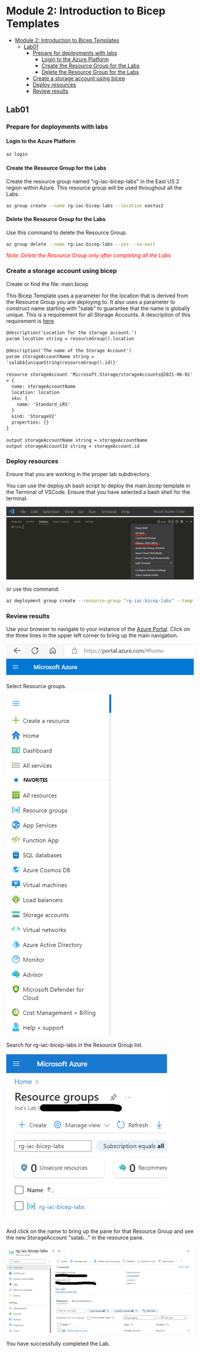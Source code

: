 # Module 2: Introduction to Bicep Templates

<!-- markdownlint-disable MD033 -->

- [Module 2: Introduction to Bicep Templates](#module-2-introduction-to-bicep-templates)
  - [Lab01](#lab01)
    - [Prepare for deployments with labs](#prepare-for-deployments-with-labs)
      - [Login to the Azure Platform](#login-to-the-azure-platform)
      - [Create the Resource Group for the Labs](#create-the-resource-group-for-the-labs)
      - [Delete the Resource Group for the Labs](#delete-the-resource-group-for-the-labs)
    - [Create a storage account using bicep](#create-a-storage-account-using-bicep)
    - [Deploy resources](#deploy-resources)
    - [Review results](#review-results)

## Lab01

### Prepare for deployments with labs

#### Login to the Azure Platform

```bash
az login
```

#### Create the Resource Group for the Labs

Create the resource group named "rg-iac-bicep-labs" in the East US 2 region within Azure. This resource group will be used throughout all the Labs.

```bash
az group create --name rg-iac-bicep-labs --location eastus2
```

#### Delete the Resource Group for the Labs

Use this command to delete the Resource Group.

```bash
az group delete --name rg-iac-bicep-labs --yes --no-wait
```

<span style="color:red">*Note: Delete the Resource Group only after completing all the Labs*

### Create a storage account using bicep

Create or find the file: main.bicep

This Bicep Template uses a parameter for the location that is derived from the Resource Group you are deploying to. It also uses a parameter to construct name starting with "salab" to guarantee that the name is globally unique.  This is a requirement for all Storage Accounts.  A description of this requirement is [here](https://learn.microsoft.com/en-us/azure/storage/common/storage-account-overview#storage-account-name)

```bicep
@description('Location for the storage account.')
param location string = resourceGroup().location

@description('The name of the Storage Account')
param storageAccountName string = 'salab${uniqueString(resourceGroup().id)}'

resource storageAccount 'Microsoft.Storage/storageAccounts@2021-06-01' = {
  name: storageAccountName
  location: location
  sku: {
    name: 'Standard_LRS'
  }
  kind: 'StorageV2'
  properties: {}
}

output storageAccountName string = storageAccountName
output storageAccountId string = storageAccount.id
```

### Deploy resources

Ensure that you are working in the proper lab subdirectory.

You can use the deploy.sh bash script to deploy the main.bicep template in the Terminal of VSCode.  Ensure that you have selected a bash shell for the terminal.

![VSCode Menu](../../../../images/vscode_menubar.png)
![Select Bash](../../../../images/vscode-bash.png)

or use this command:

```bash
az deployment group create --resource-group "rg-iac-bicep-labs" --template-file "main.bicep"
```

### Review results

Use your browser to navigate to your instance of the [Azure Portal](https://portal.azure.com). Click on the three lines in the upper left corner to bring up the main navigation.  

![Portal](../../../../images/azure_initial.png)

Select Resource groups.

![Select RG](../../../../images/azure_main_navigation.png)

Search for rg-iac-bicep-labs in the Resource Group list.

![The RG](../../../../images/rg-iac-bicep-labs.png)

And click on the name to bring up the pane for that Resource Group and see the new StorageAccount "salab..." in the resource pane.

![RG Pane](../../../../images/salabInRg.png)

You have successfully completed the Lab.
